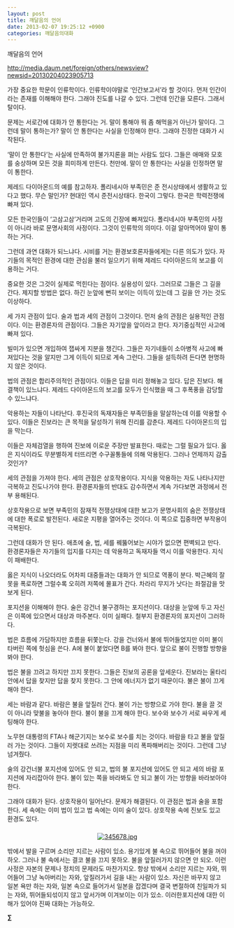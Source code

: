 ```yaml
---
layout: post
title: 깨달음의 언어
date: 2013-02-07 19:25:12 +0900
categories: 깨달음의대화
---
```


  


깨달음의 언어 



http://media.daum.net/foreign/others/newsview?newsid=20130204023905713 


  


가장 중요한 학문이 인류학이다. 인류학이야말로 ‘인간보고서’라 할 것이다. 먼저 인간이라는 존재를 이해해야 한다. 그래야 진도를 나갈 수 있다. 그런데 인간을 모른다. 그래서 탈이다. 


  


문제는 서로간에 대화가 안 통한다는 거. 말이 통해야 뭐 좀 해먹을거 아닌가 말이다. 그런데 말이 통하는가? 말이 안 통한다는 사실을 인정해야 한다. 그래야 진정한 대화가 시작된다. 


  


‘말이 안 통한다’는 사실에 만족하여 불가지론을 펴는 사람도 있다. 그들은 애매와 모호를 숭상하며 모든 것을 희미하게 만든다. 천만에. 말이 안 통한다는 사실을 인정하면 말이 통한다. 


  


제레드 다이아몬드의 예를 참고하자. 폴리네시아 부족민은 준 전시상태에서 생활하고 있다고 했다. 무슨 말인가? 현대인 역시 준전시상태다. 한국이 그렇다. 한국은 학력전쟁에 빠져 있다. 


  


모든 한국인들이 ‘고삼고삼’거리며 고도의 긴장에 빠져있다. 폴리네시아 부족민의 사정이 아니라 바로 문명사회의 사정이다. 그것이 인류학의 의미다. 이걸 알아먹어야 말이 통하는 거다.


  


그런데 과연 대화가 되느냐다. 시비를 거는 환경보호론자들에게는 다른 의도가 있다. 자기들의 목적인 환경에 대한 관심을 불러 일으키기 위해 제레드 다이아몬드의 보고를 이용하는 거다.


  


중요한 것은 그것이 실제로 먹힌다는 점이다. 실용성이 있다. 그러므로 그들은 그 길을 간다. 제지할 방법은 없다. 하긴 눈앞에 뻔히 보이는 이득이 있는데 그 길을 안 가는 것도 이상하다. 


  


세 가지 관점이 있다. 술과 법과 세의 관점이 그것이다. 먼저 술의 관점은 실용적인 관점이다. 이는 환경론자의 관점이다. 그들은 자기앞을 앞이라고 한다. 자기중심적인 사고에 빠져 있다. 


  


빌미가 있으면 개입하여 잽싸게 지분을 챙긴다. 그들은 자기네들이 소아병적 사고에 빠져있다는 것을 알지만 그게 이득이 되므로 계속 그런다. 그들을 설득하려 든다면 현명하지 않은 것이다. 


  


법의 관점은 합리주의적인 관점이다. 이들은 답을 미리 정해놓고 있다. 답은 진보다. 해결책이 있느냐다. 제레드 다이아몬드의 보고를 모두가 인식했을 때 그 후폭풍을 감당할 수 있느냐다. 


  


악용하는 자들이 나타난다. 후진국의 독재자들은 부족민들을 말살하는데 이를 악용할 수 있다. 이들은 진보라는 큰 목적을 달성하기 위해 진리를 감춘다. 제레드 다이아몬드의 입을 막는다.


  


이들은 자체검열을 행하여 진보에 이로운 주장만 발표한다. 때로는 그럴 필요가 있다. 옳은 지식이라도 무분별하게 터뜨리면 수구꼴통들에 의해 악용된다. 그러나 언제까지 감출 것인가?


  


세의 관점을 가져야 한다. 세의 관점은 상호작용이다. 지식을 악용하는 자도 나타나지만 극복하고 진도나가야 한다. 환경론자들의 반대도 감수하면서 계속 가다보면 과정에서 전부 용해된다. 


  


상호작용으로 보면 부족민의 잠재적 전쟁상태에 대한 보고가 문명사회의 숨은 전쟁상태에 대한 폭로로 발전된다. 새로운 지평을 열어주는 것이다. 이 쪽으로 집중하면 부작용이 극복된다. 


  


그런데 대화가 안 된다. 애초에 술, 법, 세를 꿰뚫어보는 시야가 없으면 편벽되고 만다. 환경론자들은 자기들의 입지를 다지는 데 악용하고 독재자들 역시 이를 악용한다. 지식이 패배한다.


  


옳은 지식이 나오더라도 어차피 대중들과는 대화가 안 되므로 역풍이 분다. 박근혜의 잘못을 폭로하면 그럴수록 오히려 저쪽에 몰표가 간다. 차라리 무지가 낫다는 좌절감을 맛보게 된다. 


  


포지션을 이해해야 한다. 술은 강건너 불구경하는 포지션이다. 대상을 눈앞에 두고 자신은 이쪽에 있으면서 대상과 마주본다. 이미 실패다. 철부지 환경론자의 포지션이 그러하다. 


  


법은 흐름에 가담하지만 흐름을 뒤쫓는다. 강을 건너와서 불에 뛰어들었지만 이미 불이 타버린 쪽에 헛심을 쓴다. A에 불이 붙었다면 B를 봐야 한다. 앞으로 불이 진행할 방향을 봐야 한다.


  


법은 불을 끄려고 하지만 끄지 못한다. 그들은 진보의 공론을 앞세운다. 진보라는 울타리 안에서 답을 찾지만 답을 찾지 못한다. 그 안에 에너지가 없기 때문이다. 불은 불이 끄게 해야 한다.


  


세는 바람과 같다. 바람은 불을 앞질러 간다. 불이 가는 방향으로 가야 한다. 불을 끌 것이 아니라 맞불을 놓아야 한다. 불이 불을 끄게 해야 한다. 보수와 보수가 서로 싸우게 세팅해야 한다. 


  


노무현 대통령의 FTA나 해군기지는 보수로 보수를 치는 것이다. 바람을 타고 불을 앞질러 가는 것이다. 그들이 지렛대로 쓰려는 지점을 미리 폭파해버리는 것이다. 그런데 그냥 넘겨줬다. 


  


술의 강건너불 포지션에 있어도 안 되고, 법의 불 포지션에 있어도 안 되고 세의 바람 포지션에 자리잡아야 한다. 불이 있는 쪽을 바라봐도 안 되고 불이 가는 방향을 바라보아야 한다. 


  


그래야 대화가 된다. 상호작용이 일어난다. 문제가 해결된다. 이 관점은 법과 술을 포함한다. 세 속에는 이미 법이 있고 법 속에는 이미 술이 있다. 상호작용 속에 진보도 있고 환경도 있다.


  




 ###


  




<p align="center">
  <a href="?mid=DonOh"><img alt="345678.jpg" src="assets/attach/images/198/727/315/55.JPG" /> <br /></a> 
  
  <p>
  </p>
  
  <p>
    밖에서 발을 구르며 소리만 지르는 사람이 있소. 용기있게 불 속으로 뛰어들어 불을 꺼야 하오. 그러나 불 속에서는 결코 불을 끄지 못하오. 불을 앞질러가지 않으면 안 되오. 이런 사정은 자본의 문제나 정치의 문제라도 마찬가지오. 항상 밖에서 소리만 지르는 자와, 뛰어들어 그냥 녹아버리는 자와, 앞질러가서 길을 내는 사람이 있소. 자신은 바꾸지 않고 일본 욕만 하는 자와, 일본 속으로 들어가서 일본을 잡겠다며 결국 변절하여 친일파가 되는 자와, 뛰어들되섞이지 않고 앞서가며 이겨보이는 이가 있소. 이러한포지션에 대한 이해가 있어야 진짜 대화는 가능하오.
  </p>
  
  <p>
  </p>
  
  <p>
  </p>
  
  <p>
  </p>
  
  <p>
  </p>
  
  <p>
    <b>∑</b> <br /><br />
  </p>
  
  <p>
  </p>
  
  <p>
  </p>
  
  <p>
  </p>
  
  <p>
  </p>
  
  <p>
  </p>
</p>
